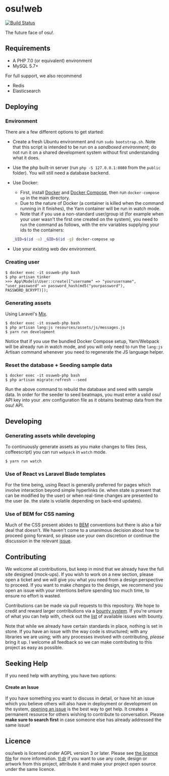 osu!web
=======

[![Build Status](https://travis-ci.org/ppy/osu-web.svg?branch=master)](https://travis-ci.org/ppy/osu-web)

The future face of osu!.

Requirements
------------

- A PHP 7.0 (or equivalent) environment
- MySQL 5.7+

For full support, we also recommend

- Redis
- Elasticsearch

Deploying
---------

### Environment

There are a few different options to get started:

- Create a fresh Ubuntu environment and run `sudo bootstrap.sh`. Note that this script is intended to be run on a *sandboxed environment*; do not run it on a shared development system without first understanding what it does.
- Use the php built-in server (run `php -S 127.0.0.1:8080` from the `public` folder). You will still need a database backend.
- Use Docker:
  - First, install [Docker](https://www.docker.com/community-edition) and [Docker Compose](https://docs.docker.com/compose/install/), then run `docker-compose up` in the main directory.
  - Due to the nature of Docker (a container is killed when the command running in it finishes), the Yarn container will be run in watch mode.
  - Note that if you use a non-standard user/group id (for example when your user wasn't the first one created on the system), you need to run the command as follows, with the env variables supplying your ids to the containers:

  ```bash
  _UID=$(id -u) _GID=$(id -g) docker-compose up
  ```
- Use your existing web dev environment.

### Creating user

    $ docker exec -it osuweb-php bash
    $ php artisan tinker
    >>> App\Models\User::create(["username" => "yourusername", "user_password" => password_hash(md5("yourpassword"), PASSWORD_BCRYPT)]);

### Generating assets

Using Laravel's [Mix](https://laravel.com/docs/5.4/mix).

    $ docker exec -it osuweb-php bash
    $ php artisan lang:js resources/assets/js/messages.js
    $ yarn run development

Notice that if you use the bundled Docker Compose setup, Yarn/Webpack will be already run in watch mode, and you will only need to run the `lang:js` Artisan command whenever you need to regenerate the JS language helper.

### Reset the database + Seeding sample data

    $ docker exec -it osuweb-php bash
    $ php artisan migrate:refresh --seed

Run the above command to rebuild the database and seed with sample data. In order for the seeder to seed beatmaps, you must enter a valid osu! API key into your .env configuration file as it obtains beatmap data from the osu! API.

Developing
---------

### Generating assets while developing

To continuously generate assets as you make changes to files (less, coffeescript) you can run `webpack` in `watch` mode.

    $ yarn run watch

### Use of React vs Laravel Blade templates

For the time being, using React is generally preferred for pages which involve interaction beyond simple hyperlinks (ie. when state is present that can be modified by the user) or when real-time changes are presented to the user (ie. the state is volatile depending on back-end updates).

### Use of BEM for CSS naming

Much of the CSS present abides to [BEM](http://getbem.com/) conventions but there is also a fair deal that doesn't. We haven't come to a unanimous decision about how to proceed going forward, so please use your own discretion or continue the discussion in the relevant [issue](https://github.com/ppy/osu-web/issues/53).

Contributing
------------

We welcome all contributions, but keep in mind that we already have the full site designed (mock-ups). If you wish to work on a new section, please open a ticket and we will give you what you need from a design perspective to proceed. If you want to make *changes* to the design, we recommend you open an issue with your intentions before spending too much time, to ensure no effort is wasted.

Contributions can be made via pull requests to this repository. We hope to credit and reward larger contributions via a [bounty system](https://goo.gl/nFdoyI). If you're unsure of what you can help with, check out the [list](https://github.com/ppy/osu-web/issues?utf8=%E2%9C%93&q=is%3Aissue+is%3Aopen+label%3Abounty) of available issues with bounty.

Note that while we already have certain standards in place, nothing is set in stone. If you have an issue with the way code is structured; with any libraries we are using; with any processes involved with contributing, *please* bring it up. I welcome all feedback so we can make contributing to this project as easy as possible.

Seeking Help
------------

If you need help with anything, you have two options:

#### Create an Issue

If you have something you want to discuss in detail, or have hit an issue which you believe others will also have in deployment or development on the system, [opening an issue](https://github.com/ppy/osu-web/issues) is the best way to get help. It creates a permanent resource for others wishing to contribute to conversation. Please **make sure to search first** in case someone else has already addressed the same issue!

Licence
-------

osu!web is licensed under AGPL version 3 or later. Please see [the licence file](LICENCE) for more information. [tl;dr](https://tldrlegal.com/license/gnu-affero-general-public-license-v3-(agpl-3.0)) if you want to use any code, design or artwork from this project, attribute it and make your project open source under the same licence.
